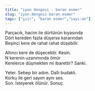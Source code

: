 ```yaml
---
title: "iyon dengesi - baran esmer"
slug: "iyon.dengesi-baran.esmer"
tags: ["şiir", "baran esmer","sayı:on"]
---
```


Parçacık, hacim ile dürtünün kıyasında\
Dört kereden fazla düşerse kararından\
Beşinci kere de rahat rahat düşebilir.

Altıncı kere de düşecektir. Kesin.\
N kerenin uzanımında ömür\
Kerelerce düşmekten mi ibarettir? Sanki.

Yeter. Sebep bir adım. Dallı budaklı.\
Korku ile geri sayım aynı ses.\
Son. İsteyerek ölünür. Sonuç.
